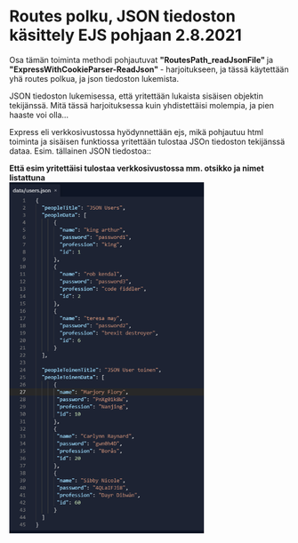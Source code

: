 <h1>Routes polku, JSON tiedoston käsittely EJS pohjaan 2.8.2021 </h1>

Osa tämän toiminta methodi pohjautuvat <b> "RoutesPath_readJsonFile" </b> ja  <b> "ExpressWithCookieParser-ReadJson" </b> - harjoitukseen, 
ja tässä käytettään yhä routes polkua, ja json tiedoston lukemista. 

JSON tiedoston lukemisessa, että yritettään lukaista sisäisen objektin tekijänssä. Mitä tässä harjoituksessa kuin yhdistettäisi molempia, ja pien haaste voi olla...

Express eli verkkosivustossa hyödynnettään ejs, mikä pohjautuu html toiminta ja sisäisen funktiossa yritettään tulostaa JSOn tiedoston tekijänssä dataa.
Esim. tällainen JSON tiedostoa::
<br>

<b>Että esim yritettäisi tulostaa verkkosivustossa mm. otsikko ja nimet listattuna</b>
<br>
<img src ="images/RoutesPath-JSON1.PNG" width = 350 >
